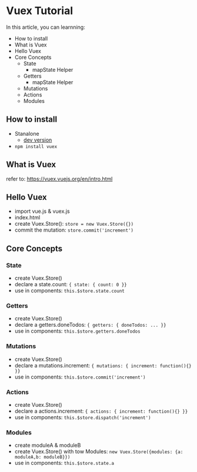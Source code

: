 # Vuex Tutorial
In this article, you can learnning:

* How to install
* What is Vuex
* Hello Vuex
* Core Concepts
    * State
        * mapState Helper
    * Getters
        * mapState Helper
    * Mutations
    * Actions
    * Modules

## How to install
* Stanalone
    * [dev version](https://unpkg.com/vuex)
* `npm install vuex`

## What is Vuex
refer to: https://vuex.vuejs.org/en/intro.html

## Hello Vuex
* import vue.js & vuex.js
* index.html
* create Vuex.Store(): `store = new Vuex.Store({})`
* commit the mutation: `store.commit('increment')`

## Core Concepts
### State
* create Vuex.Store()
* declare a state.count: `{ state: { count: 0 }}`
* use in components: `this.$store.state.count`

### Getters
* create Vuex.Store()
* declare a getters.doneTodos: `{ getters: { doneTodos: ... }}`
* use in components: `this.$store.getters.doneTodos`

### Mutations
* create Vuex.Store()
* declare a mutations.increment: `{ mutations: { increment: function(){} }}`
* use in components: `this.$store.commit('increment')`

### Actions
* create Vuex.Store()
* declare a actions.increment: `{ actions: { increment: function(){} }}`
* use in components: `this.$store.dispatch('increment')`

### Modules
* create moduleA & moduleB
* create Vuex.Store() with tow Modules: `new Vuex.Store({modules: {a: moduleA,b: moduleB}})`
* use in components: `this.$store.state.a `
